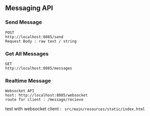 ## Messaging API

### Send Message
```
POST
http://localhost:8085/send
Request Body : raw text / string
```

### Get All Messages
```
GET
http://localhost:8085/messages
```

### Realtime Message
```
Websocket API
host: http://localhost:8085/websocket
route for client : /message/recieve
```
test with websocket client : ``` src/main/resources/static/index.html```
